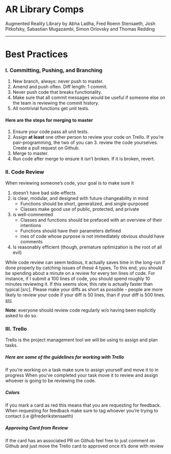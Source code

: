 # AR Library Comps #
Augmented Reality Library by Abha Ladha, Fred Roenn Stensaeth, Josh Pitkofsky, Sabastian Mugazambi, Simon Orlovsky and Thomas Redding
- - - -
# Best Practices #
### I. Committing, Pushing, and Branching ####
1. New branch, always: never push to master.
2. Amend and push often. Diff length: 1 commit.
3. Never push code that breaks functionality.
4. Make sure that all commit messages would be useful if someone else on the team is reviewing the commit history.
5. All nontrivial functions get unit tests.

#### Here are the steps for merging to master ####
1. Ensure your code pass all unit tests.
2. Assign **at least** one other person to review your code on Trello. If you’re pair-programming, the two of you can 3. review the code yourselves. Create a pull request on Github.
4. Merge to master.
5. Run code after merge to ensure it isn’t broken. If it is broken, revert.

### II. Code Review
When reviewing someone’s code, your goal is to make sure it
1. doesn’t have bad side-effects
2. is clear, modular, and designed with future changeability in mind
    * Functions should be short, generalized, and single-purposed
    * Classes make good use of public, protected, and private
3. is well-commented
    * Classes and functions should be prefaced with an overview of their intentions
    * Functions should have their parameters defined
    * ines of code whose purpose is not immediately obvious should have comments
4. Is reasonably efficient (though, premature optimization is the root of all evil)

While code review can seem tedious, it actually saves time in the long-run if done properly by catching issues of these 4 types. To this end, you should be spending about a minute on a review for every ten lines of code. For instance, if I submit a 100 lines of code, you should spend roughly 10 minutes reviewing it. If this seems slow, this rate is actually faster than typical [src]. Please make your diffs as short as possible - people are more likely to review your code if your diff is 50 lines, than if your diff is 500 lines. [src](https://en.wikipedia.org/wiki/Code_review) 

**Note**: everyone should review code regularly w/o having been explicitly asked to do so.

### III. Trello
Trello is the project management tool we will be using to assign and plan tasks.
##### Here are some of the guidelines for working with Trello
If you’re working on a task make sure to assign yourself and move it to in progress
When you’ve completed your task move it to review and assign whoever is going to be reviewing the code.
##### Colors
If you mark a card as red this means that you are requesting for feedback. When requesting for feedback make sure to tag whoever you’re trying to contact (i.e @frederikstensaeth)

##### Approving Card from Review
If the card has an associated PR on Github feel free to just comment on Github and just move the Trello card to approved once it’s done with review
